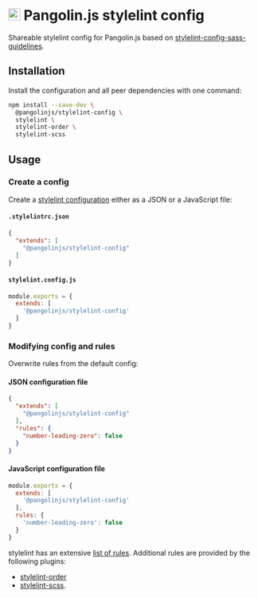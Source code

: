 # <img alt="" src="https://cdn.jsdelivr.net/gh/pangolinjs/brand@main/icon/icon.svg" width="24"> Pangolin.js stylelint config

Shareable stylelint config for Pangolin.js based on [stylelint-config-sass-guidelines](https://github.com/bjankord/stylelint-config-sass-guidelines).

## Installation

Install the configuration and all peer dependencies with one command:

```bash
npm install --save-dev \
  @pangolinjs/stylelint-config \
  stylelint \
  stylelint-order \
  stylelint-scss
```

## Usage

### Create a config

Create a [stylelint configuration](https://stylelint.io/user-guide/configuration/) either as a JSON or a JavaScript file:

#### `.stylelintrc.json`

```json
{
  "extends": [
    "@pangolinjs/stylelint-config"
  ]
}
```

#### `stylelint.config.js`

```js
module.exports = {
  extends: [
    '@pangolinjs/stylelint-config'
  ]
}
```

### Modifying config and rules

Overwrite rules from the default config:

#### JSON configuration file

```json
{
  "extends": [
    "@pangolinjs/stylelint-config"
  ],
  "rules": {
    "number-leading-zero": false
  }
}
```

#### JavaScript configuration file

```js
module.exports = {
  extends: [
    '@pangolinjs/stylelint-config'
  ],
  rules: {
    'number-leading-zero': false
  }
}
```

stylelint has an extensive [list of rules](https://stylelint.io/user-guide/rules/). Additional rules are provided by the following plugins:

- [stylelint-order](https://github.com/hudochenkov/stylelint-order)
- [stylelint-scss](https://github.com/kristerkari/stylelint-scss).
